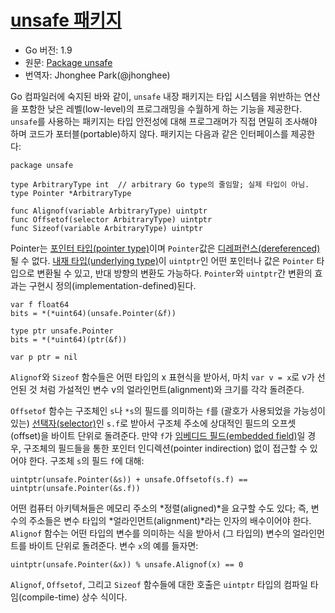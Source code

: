 # [unsafe 패키지](#package-unsafe)

* Go 버전: 1.9
* 원문: [Package unsafe](https://golang.org/ref/spec#Package_unsafe)
* 번역자: Jhonghee Park(@jhonghee)

Go 컴파일러에 숙지된 바와 같이, `unsafe` 내장 패키지는 타입 시스템을 위반하는 연산을 포함한 낮은 레벨(low-level)의 프로그래밍을 수월하게 하는 기능을 제공한다. `unsafe`를 사용하는 패키지는 타입 안전성에 대해 프로그래머가 직접 면밀히 조사해야 하며 코드가 포터블(portable)하지 않다. 패키지는 다음과 같은 인터페이스를 제공한다:

```
package unsafe

type ArbitraryType int  // arbitrary Go type의 줄임말; 실제 타입이 아님.
type Pointer *ArbitraryType

func Alignof(variable ArbitraryType) uintptr
func Offsetof(selector ArbitraryType) uintptr
func Sizeof(variable ArbitraryType) uintptr
```

Pointer는 [포인터 타입(pointer type)](/Types/pointer_types.html)이며 `Pointer`값은 [디레퍼런스(dereferenced)](/Expressions/address_operators.html)될 수 없다. [내재 타입(underlying type)](/Types/)이 `uintptr`인 어떤 포인터나 값은 `Pointer` 타입으로 변환될 수 있고, 반대 방향의 변환도 가능하다. `Pointer`와 `uintptr`간 변환의 효과는 구현시 정의(implementation-defined)된다.

```
var f float64
bits = *(*uint64)(unsafe.Pointer(&f))

type ptr unsafe.Pointer
bits = *(*uint64)(ptr(&f))

var p ptr = nil
```

`Alignof`와 `Sizeof` 함수들은 어떤 타입의 x 표현식을 받아서, 마치 `var v = x`로 v가 선언된 것 처럼 가설적인 변수 v의 얼라인먼트(alignment)와 크기를 각각 돌려준다.

`Offsetof` 함수는 구조체인 `s`나 `*s`의 필드를 의미하는 `f`를 (괄호가 사용되었을 가능성이 있는) [선택자(selector)](/Expressions/selectors.html)인 `s.f`로 받아서 구조체 주소에 상대적인 필드의 오프셋(offset)을 바이트 단위로 돌려준다. 만약 `f`가 [임베디드 필드(embedded field)](/Types/struct_types.html)일 경우, 구조체의 필드들을 통한 포인터 인디렉션(pointer indirection) 없이 접근할 수 있어야 한다. 구조체 `s`의 필드 `f`에 대해:

```
uintptr(unsafe.Pointer(&s)) + unsafe.Offsetof(s.f) == uintptr(unsafe.Pointer(&s.f))
```

어떤 컴퓨터 아키텍쳐들은 메모리 주소의 *정렬(aligned)*을 요구할 수도 있다; 즉, 변수의 주소들은 변수 타입의 *얼라인먼트(alignment)*라는 인자의 배수이어야 한다. `Alignof` 함수는 어떤 타입의 변수를 의미하는 식을 받아서 (그 타입의) 변수의 얼라인먼트를 바이트 단위로 돌려준다. 변수 `x`의 예를 들자면:

```
uintptr(unsafe.Pointer(&x)) % unsafe.Alignof(x) == 0
```

`Alignof`, `Offsetof`, 그리고 `Sizeof` 함수들에 대한 호출은 `uintptr` 타입의 컴파일 타임(compile-time) 상수 식이다.
